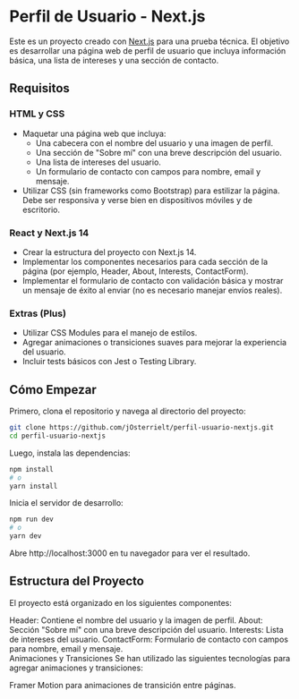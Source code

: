 # Perfil de Usuario - Next.js

Este es un proyecto creado con [Next.js](https://nextjs.org/) para una prueba técnica. El objetivo es desarrollar una página web de perfil de usuario que incluya información básica, una lista de intereses y una sección de contacto.

## Requisitos

### HTML y CSS

- Maquetar una página web que incluya:
  - Una cabecera con el nombre del usuario y una imagen de perfil.
  - Una sección de "Sobre mí" con una breve descripción del usuario.
  - Una lista de intereses del usuario.
  - Un formulario de contacto con campos para nombre, email y mensaje.
- Utilizar CSS (sin frameworks como Bootstrap) para estilizar la página. Debe ser responsiva y verse bien en dispositivos móviles y de escritorio.

### React y Next.js 14

- Crear la estructura del proyecto con Next.js 14.
- Implementar los componentes necesarios para cada sección de la página (por ejemplo, Header, About, Interests, ContactForm).
- Implementar el formulario de contacto con validación básica y mostrar un mensaje de éxito al enviar (no es necesario manejar envíos reales).

### Extras (Plus)

- Utilizar CSS Modules para el manejo de estilos.
- Agregar animaciones o transiciones suaves para mejorar la experiencia del usuario.
- Incluir tests básicos con Jest o Testing Library.

## Cómo Empezar

Primero, clona el repositorio y navega al directorio del proyecto:

```bash
git clone https://github.com/jOsterrielt/perfil-usuario-nextjs.git
cd perfil-usuario-nextjs
```
Luego, instala las dependencias:

```bash
npm install
# o
yarn install
```
Inicia el servidor de desarrollo: 
```bash
npm run dev
# o
yarn dev
```
Abre http://localhost:3000 en tu navegador para ver el resultado.

## Estructura del Proyecto
El proyecto está organizado en los siguientes componentes:

Header: Contiene el nombre del usuario y la imagen de perfil.
About: Sección "Sobre mí" con una breve descripción del usuario.
Interests: Lista de intereses del usuario.
ContactForm: Formulario de contacto con campos para nombre, email y mensaje.  
Animaciones y Transiciones
Se han utilizado las siguientes tecnologías para agregar animaciones y transiciones:

Framer Motion para animaciones de transición entre páginas.
